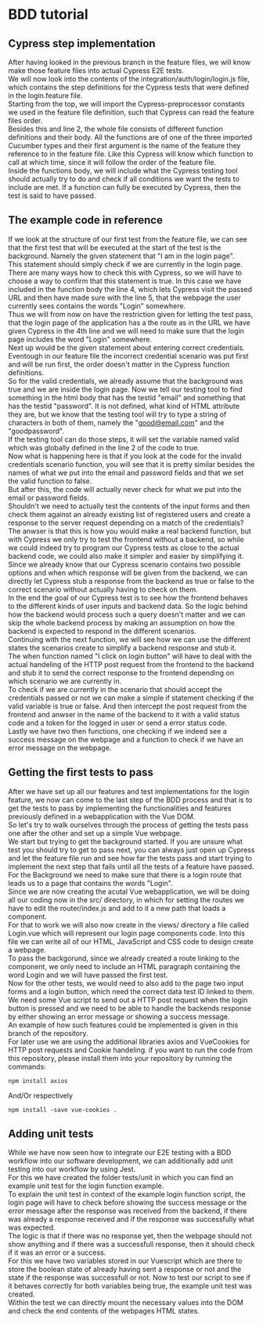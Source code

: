 # BDD tutorial

## Cypress step implementation
After having looked in the previous branch in the feature files, we will know make those feature files into actual Cypress E2E tests.\
We will now look into the contents of the integration/auth/login/login.js file, which contains the step definitions for the Cypress tests that were defined in the login.feature file.\
Starting from the top, we will import the Cypress-preprocessor constants we used in the feature file definition, such that Cypress can read the feature files order.\
Besides this and line 2, the whole file consists of different function definitions and their body. All the functions are of one of the three imported Cucumber types and their first argument is the name of the feature they reference to in the feature file. Like this Cypress will know which function to call at which time, since it will follow the order of the feature file.\
Inside the functions body, we will include what the Cypress testing tool should actually try to do and check if all conditions we want the tests to include are met. If a function can fully be executed by Cypress, then the test is said to have passed.

## The example code in reference
If we look at the structure of our first test from the feature file, we can see that the first test that will be executed at the start of the test is the background. Namely the given statement that "I am in the login page".\
This statement should simply check if we are currently in the login page. There are many ways how to check this with Cypress, so we will have to choose a way to confirm that this statement is true. In this case we have included in the function body the line 4, which lets Cypress visit the passed URL and then have made sure with the line 5, that the webpage the user currently sees contains the words "Login" somewhere.\
Thus we will from now on have the restriction given for letting the test pass, that the login page of the application has a the route as in the URL we have given Cypress in the 4th line and we will need to make sure that the login page includes the word "Login" somewhere.\
Next up would be the given statement about entering correct credentials. Eventough in our feature file the incorrect credential scenario was put first and will be run first, the order doesn't matter in the Cypress function definitions.\
So for the valid credentials, we already assume that the background was true and we are inside the login page. Now we tell our testing tool to find something in the html body that has the testid "email" and something that has the testid "password". It is not defined, what kind of HTML attribute they are, but we know that the testing tool will try to type a string of characters in both of them, namely the "good@email.com" and the "goodpassword".\
If the testing tool can do those steps, it will set the variable named valid which was globally defined in the line 2 of the code to true.\
Now what is happening here is that if you look at the code for the invalid credentials scenario function, you will see that it is pretty similar besides the names of what we put into the email and password fields and that we set the valid function to false.\
But after this, the code will actually never check for what we put into the email or password fields.\
Shouldn't we need to actually test the contents of the input forms and then check them against an already existing list of registered users and create a response to the server request depending on a match of the credentials?\
The anwser is that this is how you would make a real backend function, but with Cypress we only try to test the frontend without a backend, so while we could indeed try to program our Cypress tests as close to the actual backend code, we could also make it simpler and easier by simplifying it.\
Since we already know that our Cypress scenario contains two possible options and when which response will be given from the backend, we can directly let Cypress stub a response from the backend as true or false to the correct scenario without actually having to check on them.\
In the end the goal of our Cypress test is to see how the frontend behaves to the different kinds of user inputs and backend data. So the logic behind how the backend would process such a query doesn't matter and we can skip the whole backend process by making an assumption on how the backend is expected to respond in the different scenarios.\
Continuing with the next function, we will see how we can use the different states the scenarios create to simplify a backend response and stub it.\
The when function named "I click on login button" will have to deal with the actual handeling of the HTTP post request from the frontend to the backend and stub it to send the correct response to the frontend depending on which scenario we are currently in.\
To check if we are currently in the scenario that should accept the credentials passed or not we can make a simple if statement checking if the valid variable is true or false. And then intercept the post request from the frontend and anwser in the name of the backend to it with a valid status code and a token for the logged in user or send a error status code.\
Lastly we have two then functions, one checking if we indeed see a success message on the webpage and a function to check if we have an error message on the webpage.

## Getting the first tests to pass
After we have set up all our features and test implementations for the login feature, we now can come to the last step of the BDD process and that is to get the tests to pass by implementing the functionalities and features previously defined in a webapplication with the Vue DOM.\
So let's try to walk ourselves through the process of getting the tests pass one after the other and set up a simple Vue webpage.\
We start but trying to get the background started. If you are unsure what test you should try to get to pass next, you can always just open up Cypress and let the feature file run and see how far the tests pass and start trying to implement the next step that fails until all the tests of a feature have passed.\
For the Background we need to make sure that there is a login route that leads us to a page that contains the words "Login".\
Since we are now creating the acutal Vue webapplication, we will be doing all our coding now in the src/ directory, in which for setting the routes we have to edit the router/index.js and add to it a new path that loads a component.\
For that to work we will also now create in the views/ directory a file called Login.vue which will represent our login page components code. Into this file we can write all of our HTML, JavaScript and CSS code to design create a webpage.\
To pass the backgorund, since we already created a route linking to the component, we only need to include an HTML paragraph containing the word Login and we will have passed the first test.\
Now for the other tests, we would need to also add to the page two input forms and a login button, which need the correct data test ID linked to them. We need some Vue script to send out a HTTP post request when the login button is pressed and we need to be able to handle the backends response by either showing an error message or showing a success message.\
An example of how such features could be implemented is given in this branch of the repository.\
For later use we are using the additional libraries axios and VueCookies for HTTP post requests and Cookie handeling. if you want to run the code from this repository, please install them into your repository by running the commands:
```
npm install axios 
```
And/Or respectively
```
npm install -save vue-cookies .
```
## Adding unit tests
While we have now seen how to integrate our E2E testing with a BDD workflow into our software development, we can additionally add unit testing into our workflow by using Jest.\
For this we have created the folder tests/unit in which you can find an example unit test for the login function example.\
To explain the unit test in context of the example login function script, the login page will have to check before showing the success message or the error message after the response was received from the backend, if there was already a response received and if the response was successfully what was expected.\
The logic is that if there was no response yet, then the webpage should not show anything and if there was a successfull response, then it should check if it was an error or a success.\
For this we have two variables stored in our Vuescript which are there to store the boolean state of already having sent a response or not and the state if the response was successfull or not. Now to test our script to see if it behaves correctly for both variables being true, the example unit test was created.\
Within the test we can directly mount the necessary values into the DOM and check the end contents of the webpages HTML states.
